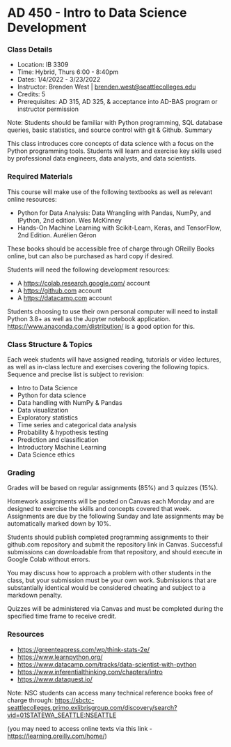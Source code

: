 # AD 450 - Intro to Data Science Development

### Class Details
- Location: IB 3309
- Time: Hybrid, Thurs 6:00 - 8:40pm
- Dates: 1/4/2022 - 3/23/2022
- Instructor: Brenden West | brenden.west@seattlecolleges.edu
- Credits: 5
- Prerequisites: AD 315, AD 325, & acceptance into AD-BAS program or instructor permission

Note: Students should be familiar with Python programming, SQL database queries, basic statistics, and source control with git & Github.
Summary

This class introduces core concepts of data science with a focus on the Python programming tools. Students will learn and exercise key skills used by professional data engineers, data analysts, and data scientists.
  
### Required Materials
This course will make use of the following textbooks as well as relevant online resources:
- Python for Data Analysis: Data Wrangling with Pandas, NumPy, and IPython, 2nd edition. Wes McKinney
- Hands-On Machine Learning with Scikit-Learn, Keras, and TensorFlow, 2nd Edition. Aurélien Géron

These books should be accessible free of charge through OReilly Books online, but can also be purchased as hard copy if desired.

Students will need the following development resources:
- A https://colab.research.google.com/ account
- A https://github.com account
- A https://datacamp.com  account

Students choosing to use their own personal computer will need to install Python 3.8+ as well as the Jupyter notebook application.  https://www.anaconda.com/distribution/ is a good option for this.

### Class Structure & Topics

Each week students will have assigned reading, tutorials or video lectures, as well as in-class lecture and exercises covering the following topics. Sequence and precise list is subject to revision:
- Intro to Data Science
- Python for data science
- Data handling with NumPy & Pandas
- Data visualization
- Exploratory statistics
- Time series and categorical data analysis
- Probability & hypothesis testing
- Prediction and classification
- Introductory Machine Learning
- Data Science ethics

### Grading

Grades will be based on regular assignments (85%) and 3 quizzes (15%).

Homework assignments will be posted on Canvas each Monday and are designed to exercise the skills and concepts covered that week.
Assignments are due by the following Sunday and late assignments may be automatically marked down by 10%.

Students should publish completed programming assignments to their github.com repository and submit the repository link in Canvas. Successful submissions can downloadable from that repository, and should execute in Google Colab without errors.

You may discuss how to approach a problem with other students in the class, but your submission must be your own work. Submissions that are substantially identical would be considered cheating and subject to a markdown penalty.

Quizzes will be administered via Canvas and must be completed during the specified time frame to receive credit.

### Resources
- https://greenteapress.com/wp/think-stats-2e/
- https://www.learnpython.org/
- https://www.datacamp.com/tracks/data-scientist-with-python 
- https://www.inferentialthinking.com/chapters/intro
- https://www.dataquest.io/

Note: NSC students can access many technical reference books free of charge through: https://sbctc-seattlecolleges.primo.exlibrisgroup.com/discovery/search?vid=01STATEWA_SEATTLE:NSEATTLE

(you may need to access online texts via this link - https://learning.oreilly.com/home/)
